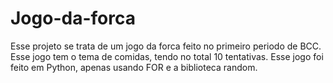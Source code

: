 # Jogo-da-forca

Esse projeto se trata de um jogo da forca feito no primeiro periodo de BCC.
Esse jogo tem o tema de comidas, tendo no total 10 tentativas.
Esse jogo foi feito em Python, apenas usando FOR e a biblioteca random.
